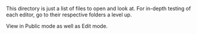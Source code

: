 This directory is just a list of files to open and look at. For in-depth testing of each editor, go to their respective folders a level up.

View in Public mode as well as Edit mode.